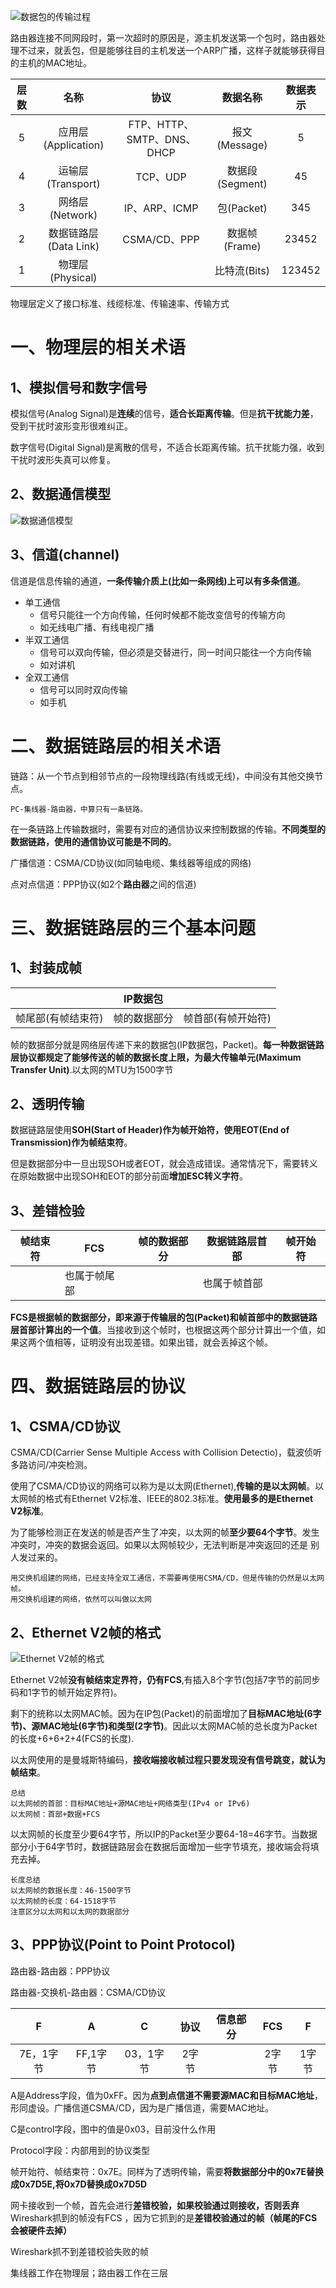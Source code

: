 ![数据包的传输过程](https://github.com/healthyxj/computer-network/blob/main/img/%E6%95%B0%E6%8D%AE%E5%8C%85%E7%9A%84%E4%BC%A0%E8%BE%93%E8%BF%87%E7%A8%8B.jpg)

路由器连接不同网段时，第一次超时的原因是，源主机发送第一个包时，路由器处理不过来，就丢包，但是能够往目的主机发送一个ARP广播，这样子就能够获得目的主机的MAC地址。

| 层数 |         名称          |            协议            |    数据名称     | 数据表示 |
| :--: | :-------------------: | :------------------------: | :-------------: | :------: |
|  5   |  应用层(Application)  | FTP、HTTP、SMTP、DNS、DHCP |  报文(Message)  |    5     |
|  4   |   运输层(Transport)   |          TCP、UDP          | 数据段(Segment) |    45    |
|  3   |    网络层(Network)    |       IP、ARP、ICMP        |   包(Packet)    |   345    |
|  2   | 数据链路层(Data Link) |        CSMA/CD、PPP        |  数据帧(Frame)  |  23452   |
|  1   |   物理层(Physical)    |                            |  比特流(Bits)   |  123452  |

物理层定义了接口标准、线缆标准、传输速率、传输方式

# 一、物理层的相关术语

## 1、模拟信号和数字信号

模拟信号(Analog Signal)是<b>连续</b>的信号，<b>适合长距离传输</b>。但是<b>抗干扰能力差</b>，受到干扰时波形变形很难纠正。

数字信号(Digital Signal)是离散的信号，不适合长距离传输。抗干扰能力强，收到干扰时波形失真可以修复。

## 2、数据通信模型

![数据通信模型](https://github.com/healthyxj/computer-network/blob/main/img/%E6%95%B0%E6%8D%AE%E9%80%9A%E4%BF%A1%E6%A8%A1%E5%9E%8B.jpg)



## 3、信道(channel)

信道是信息传输的通道，<b>一条传输介质上(比如一条网线)上可以有多条信道</b>。

* 单工通信
  * 信号只能往一个方向传输，任何时候都不能改变信号的传输方向
  * 如无线电广播、有线电视广播
* 半双工通信
  * 信号可以双向传输，但必须是交替进行，同一时间只能往一个方向传输
  * 如对讲机
* 全双工通信
  * 信号可以同时双向传输
  * 如手机



# 二、数据链路层的相关术语

链路：从一个节点到相邻节点的一段物理线路(有线或无线)，中间没有其他交换节点。

~~~
PC-集线器-路由器，中算只有一条链路。
~~~

在一条链路上传输数据时，需要有对应的通信协议来控制数据的传输。<b>不同类型的数据链路，使用的通信协议可能是不同的</b>。

广播信道：CSMA/CD协议(如同轴电缆、集线器等组成的网络)

点对点信道：PPP协议(如2个<b>路由器</b>之间的信道)

# 三、数据链路层的三个基本问题

## 1、封装成帧

|                    |   IP数据包   |                    |
| :----------------: | :----------: | :----------------: |
| 帧尾部(有帧结束符) | 帧的数据部分 | 帧首部(有帧开始符) |

帧的数据部分就是网络层传递下来的数据包(IP数据包，Packet)。<b>每一种数据链路层协议都规定了能够传送的帧的数据长度上限，为最大传输单元(Maximum Transfer Unit)</b>.以太网的MTU为1500字节

## 2、透明传输

数据链路层使用<b>SOH(Start of Header)作为帧开始符，使用EOT(End of Transmission)作为帧结束符</b>。

但是数据部分中一旦出现SOH或者EOT，就会造成错误。通常情况下，需要转义在原始数据中出现SOH和EOT的部分前面<b>增加ESC转义字符</b>。

## 3、差错检验

| 帧结束符 | FCS          | 帧的数据部分 | 数据链路层首部 | 帧开始符 |
| -------- | ------------ | ------------ | -------------- | -------- |
|          | 也属于帧尾部 |              | 也属于帧首部   |          |

<b>FCS是根据帧的数据部分，即来源于传输层的包(Packet)和帧首部中的数据链路层首部计算出的一个值</b>。当接收到这个帧时，也根据这两个部分计算出一个值，如果这两个值相等，证明没有出现差错。如果出错，就会丢掉这个帧。

# 四、数据链路层的协议

## 1、CSMA/CD协议

CSMA/CD(Carrier Sense Multiple Access with Collision Detectio)，载波侦听多路访问/冲突检测。

使用了CSMA/CD协议的网络可以称为是以太网(Ethernet),<b>传输的是以太网帧</b>。以太网帧的格式有Ethernet V2标准、IEEE的802.3标准。<b>使用最多的是Ethernet V2标准</b>。

为了能够检测正在发送的帧是否产生了冲突，以太网的帧<b>至少要64个字节</b>。发生冲突时，冲突的数据会返回。如果以太网帧较少，无法判断是冲突返回的还是 别人发过来的。

~~~
用交换机组建的网络，已经支持全双工通信，不需要再使用CSMA/CD，但是传输的仍然是以太网帧。
用交换机组建的网络，依然可以叫做以太网
~~~

## 2、Ethernet V2帧的格式

![Ethernet V2帧的格式](https://github.com/healthyxj/computer-network/blob/main/img/Ethernet%20V2%E5%B8%A7%E7%9A%84%E6%A0%BC%E5%BC%8F.jpg)

Ethernet V2帧<b>没有帧结束定界符，仍有FCS</b>,有插入8个字节(包括7字节的前同步码和1字节的帧开始定界符)。

剩下的统称以太网MAC帧。因为在IP包(Packet)的前面增加了<b>目标MAC地址(6字节)、源MAC地址(6字节)和类型(2字节)</b>。因此以太网MAC帧的总长度为Packet的长度+6+6+2+4(FCS的长度).

以太网使用的是曼城斯特编码，<b>接收端接收帧过程只要发现没有信号跳变，就认为帧结束</b>。

~~~
总结
以太网帧的首部：目标MAC地址+源MAC地址+网络类型(IPv4 or IPv6)
以太网帧：首部+数据+FCS
~~~

以太网帧的长度至少要64字节，所以IP的Packet至少要64-18=46字节。当数据部分小于64字节时，数据链路层会在数据后面增加一些字节填充，接收端会将填充去掉。

~~~
长度总结
以太网帧的数据长度：46-1500字节
以太网帧的长度：64-1518字节
注意区分以太网和以太网的数据部分
~~~

## 3、PPP协议(Point to Point Protocol)

路由器-路由器：PPP协议

路由器-交换机-路由器：CSMA/CD协议

|     F     |    A     |     C     | 协议  | 信息部分 |  FCS  |   F   |
| :-------: | :------: | :-------: | :---: | :------: | :---: | :---: |
| 7E，1字节 | FF,1字节 | 03，1字节 | 2字节 |          | 2字节 | 1字节 |

A是Address字段，值为0xFF。因为<b>点到点信道不需要源MAC和目标MAC地址</b>，形同虚设。广播信道CSMA/CD，因为是广播信道，需要MAC地址。

C是control字段，图中的值是0x03，目前没什么作用

Protocol字段：内部用到的协议类型

帧开始符、帧结束符：0x7E。同样为了透明传输，需要<b>将数据部分中的0x7E替换成0x7D5E,将0x7D替换成0x7D5D</b>

网卡接收到一个帧，首先会进行<b>差错校验，如果校验通过则接收，否则丢弃</b> Wireshark抓到的帧没有FCS ，因为它抓到的是<b>差错校验通过的帧（帧尾的FCS会被硬件去掉）</b>

Wireshark抓不到差错校验失败的帧

集线器工作在物理层；路由器工作在三层
